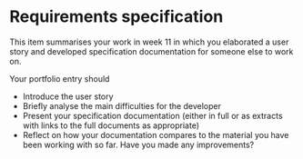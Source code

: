# Requirements specification

This item summarises your work in week 11 in which you elaborated a user story and developed
specification documentation for someone else to work on.

Your portfolio entry should

* Introduce the user story
* Briefly analyse the main difficulties for the developer
* Present your specification documentation (either in full or as extracts with links to
  the full documents as appropriate)
* Reflect on how your documentation compares to the material you have been working with
  so far. Have you made any improvements?
